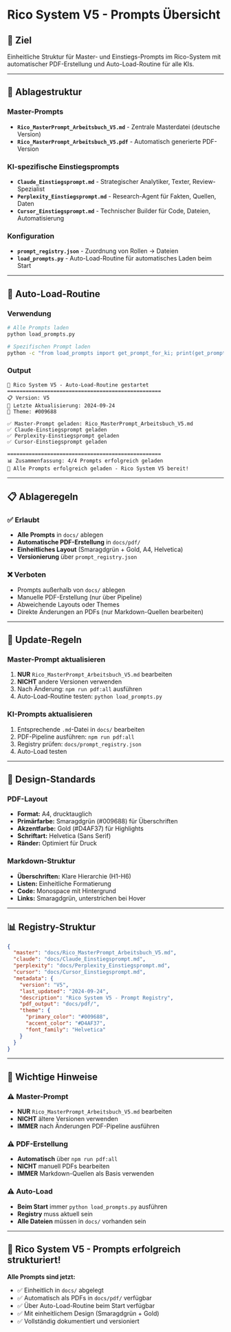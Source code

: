 # Rico System V5 - Prompts Übersicht

## 🎯 Ziel
Einheitliche Struktur für Master- und Einstiegs-Prompts im Rico-System mit automatischer PDF-Erstellung und Auto-Load-Routine für alle KIs.

---

## 📁 Ablagestruktur

### Master-Prompts
- **`Rico_MasterPrompt_Arbeitsbuch_V5.md`** - Zentrale Masterdatei (deutsche Version)
- **`Rico_MasterPrompt_Arbeitsbuch_V5.pdf`** - Automatisch generierte PDF-Version

### KI-spezifische Einstiegsprompts
- **`Claude_Einstiegsprompt.md`** - Strategischer Analytiker, Texter, Review-Spezialist
- **`Perplexity_Einstiegsprompt.md`** - Research-Agent für Fakten, Quellen, Daten
- **`Cursor_Einstiegsprompt.md`** - Technischer Builder für Code, Dateien, Automatisierung

### Konfiguration
- **`prompt_registry.json`** - Zuordnung von Rollen → Dateien
- **`load_prompts.py`** - Auto-Load-Routine für automatisches Laden beim Start

---

## 🚀 Auto-Load-Routine

### Verwendung
```bash
# Alle Prompts laden
python load_prompts.py

# Spezifischen Prompt laden
python -c "from load_prompts import get_prompt_for_ki; print(get_prompt_for_ki('claude'))"
```

### Output
```
🚀 Rico System V5 - Auto-Load-Routine gestartet
==================================================
📋 Version: V5
📅 Letzte Aktualisierung: 2024-09-24
🎨 Theme: #009688

✅ Master-Prompt geladen: Rico_MasterPrompt_Arbeitsbuch_V5.md
✅ Claude-Einstiegsprompt geladen
✅ Perplexity-Einstiegsprompt geladen
✅ Cursor-Einstiegsprompt geladen

==================================================
📊 Zusammenfassung: 4/4 Prompts erfolgreich geladen
🎉 Alle Prompts erfolgreich geladen - Rico System V5 bereit!
```

---

## 📋 Ablageregeln

### ✅ Erlaubt
- **Alle Prompts** in `docs/` ablegen
- **Automatische PDF-Erstellung** in `docs/pdf/`
- **Einheitliches Layout** (Smaragdgrün + Gold, A4, Helvetica)
- **Versionierung** über `prompt_registry.json`

### ❌ Verboten
- Prompts außerhalb von `docs/` ablegen
- Manuelle PDF-Erstellung (nur über Pipeline)
- Abweichende Layouts oder Themes
- Direkte Änderungen an PDFs (nur Markdown-Quellen bearbeiten)

---

## 🔧 Update-Regeln

### Master-Prompt aktualisieren
1. **NUR** `Rico_MasterPrompt_Arbeitsbuch_V5.md` bearbeiten
2. **NICHT** andere Versionen verwenden
3. Nach Änderung: `npm run pdf:all` ausführen
4. Auto-Load-Routine testen: `python load_prompts.py`

### KI-Prompts aktualisieren
1. Entsprechende `.md`-Datei in `docs/` bearbeiten
2. PDF-Pipeline ausführen: `npm run pdf:all`
3. Registry prüfen: `docs/prompt_registry.json`
4. Auto-Load testen

---

## 🎨 Design-Standards

### PDF-Layout
- **Format:** A4, drucktauglich
- **Primärfarbe:** Smaragdgrün (#009688) für Überschriften
- **Akzentfarbe:** Gold (#D4AF37) für Highlights
- **Schriftart:** Helvetica (Sans Serif)
- **Ränder:** Optimiert für Druck

### Markdown-Struktur
- **Überschriften:** Klare Hierarchie (H1-H6)
- **Listen:** Einheitliche Formatierung
- **Code:** Monospace mit Hintergrund
- **Links:** Smaragdgrün, unterstrichen bei Hover

---

## 📊 Registry-Struktur

```json
{
  "master": "docs/Rico_MasterPrompt_Arbeitsbuch_V5.md",
  "claude": "docs/Claude_Einstiegsprompt.md",
  "perplexity": "docs/Perplexity_Einstiegsprompt.md",
  "cursor": "docs/Cursor_Einstiegsprompt.md",
  "metadata": {
    "version": "V5",
    "last_updated": "2024-09-24",
    "description": "Rico System V5 - Prompt Registry",
    "pdf_output": "docs/pdf/",
    "theme": {
      "primary_color": "#009688",
      "accent_color": "#D4AF37",
      "font_family": "Helvetica"
    }
  }
}
```

---

## 🚨 Wichtige Hinweise

### ⚠️ Master-Prompt
- **NUR** `Rico_MasterPrompt_Arbeitsbuch_V5.md` bearbeiten
- **NICHT** ältere Versionen verwenden
- **IMMER** nach Änderungen PDF-Pipeline ausführen

### ⚠️ PDF-Erstellung
- **Automatisch** über `npm run pdf:all`
- **NICHT** manuell PDFs bearbeiten
- **IMMER** Markdown-Quellen als Basis verwenden

### ⚠️ Auto-Load
- **Beim Start** immer `python load_prompts.py` ausführen
- **Registry** muss aktuell sein
- **Alle Dateien** müssen in `docs/` vorhanden sein

---

## 🎉 Rico System V5 - Prompts erfolgreich strukturiert!

**Alle Prompts sind jetzt:**
- ✅ Einheitlich in `docs/` abgelegt
- ✅ Automatisch als PDFs in `docs/pdf/` verfügbar
- ✅ Über Auto-Load-Routine beim Start verfügbar
- ✅ Mit einheitlichem Design (Smaragdgrün + Gold)
- ✅ Vollständig dokumentiert und versioniert
